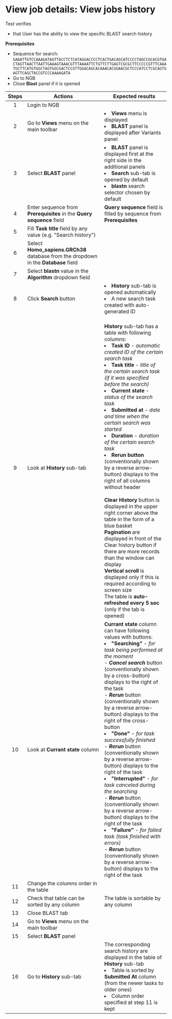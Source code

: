 # View job details: View jobs history 

Test verifies
 - that User has the ability to view the specific BLAST search history

**Prerequisites**
 - Sequence for search:
`GAAATTGTCCAAAGATAGTTACCTCTCATAGGACCCCTCACTGACAGCATCCCCTAGCCGCACGTGACTAGTTAACTTAATTGAAAGTAAACGTTTAAAATTCTGTTCTTGAGTCGCGCTTCCCCCGTTTCAAATGCTTCATGTGGCTAGTGGCGACTCCGTTGGACAGCACAAACACGGAACGCTCCCATCCTCGCAGTGAGTTCAGCTACCGTCCCAAAAGATA`
 - Go to NGB
 - Close **Blast** panel if it is opened

| Steps | Actions | Expected results |
| :---: | --- | --- |
| 1 | Login to NGB | |
| 2 | Go to  **Views** menu on the main toolbar| <li> **Views** menu is displayed <li> **BLAST** panel is displayed after Variants panel|
| 3 | Select **BLAST** panel | <li>**BLAST** panel is displayed first at the right side in the additional panels <li> **Search** sub-tab is opened by default  <li> **blastn** search selector chosen by default |
| 4 | Enter sequence from **Prerequisites** in the **Query sequence** field | **Query sequence** field is filled by sequence from **Prerequisites**|
| 5 | Fill **Task title** field by any value (e.g. "Search history") | |
| 6 | Select **Homo_sapiens.GRCh38** database from the dropdown in the **Database** field||
| 7 | Select **blastn** value in the **Algorithm** dropdown field| |
| 8 | Click **Search** button | <li> **History** sub-tab is opened automatically <li> A new search task created with auto-generated ID |
| 9 | Look at **History** sub-tab| <br> **History** sub-tab has a table with following columns: <li> **Task ID** - *automatic created ID of the certain search task* <li> **Task title** - *title of the certain search task (if it was specified before the search)* <li> **Current state** - *status of the search task* <li> **Submitted at** - *date and time when the certain search was started* <li> **Duration** - *duration of the certain search task*  <li> **Rerun button** (conventionally shown by a reverse arrow-button) displays to the right of all columns without header <br>  <br> **Clear History** button is displayed in the upper right corner above the table in the form of a blue basket <br> **Pagination** are displayed in front of the Clear history button if there are more records than the window can display <br> **Vertical scroll** is displayed only if this is required according to screen size <br> The table is **auto-refreshed every 5 sec** (only if the tab is opened)|
| 10| Look at **Currant state** column | **Currant state** column can have following values with buttons: <li> **"Searching"** - *for task being performed at the moment* <br>  - ***Cancel search*** button (conventionally shown by a cross-button) displays to the right of the task <br>  - ***Rerun*** button (conventionally shown by a reverse arrow-button) displays to the right of the cross-button <li> **"Done"** - *for task successfully finished* <br>  - ***Rerun*** button (conventionally shown by a reverse arrow-button) displays to the right of the task <li>  **"Interrupted"** - *for task canceled during the searching* <br>  - ***Rerun*** button (conventionally shown by a reverse arrow-button) displays to the right of the task <li> **"Failure"** - *for failed task (task finished with errors)* <br>  - ***Rerun*** button (conventionally shown by a reverse arrow-button) displays to the right of the task |
| 11 | Change the columns order in the table | |
| 12| Check that table can be sorted by any column | The table is sortable by any column |
| 13 | Close BLAST tab | |
| 14 | Go to  **Views** menu on the main toolbar | |
| 15 | Select **BLAST** panel | |
| 16 | Go to **History** sub-tab | The corresponding search history are displayed in the table of **History** sub-tab <li> Table is sorted by **Submitted At** column (from the newer tasks to older ones) <li> Column order specified at step 11 is kept |